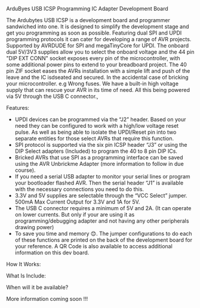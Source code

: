 ArduByes USB ICSP Programming IC Adapter Development Board

The Ardubytes USB ICSP is a development board and programmer sandwiched into one. It is designed to simplify the development stage and get you programming as soon as possible. Featuring dual SPI and UPDI programming protocols it can cater for developing a range of AVR projects. Supported by AVRDUDE for SPI and megaTinyCore for UPDI. The onboard dual 5V/3V3 supplies allow you to select the onboard voltage and the 44 pin "DIP EXT CONN" socket exposes every pin of the microcontroller, with some additional power pins to extend to your breadboard project. The 40 pin ZIF socket eases the AVRs installation with a simple lift and push of the leave and the IC isdseated and secured. In the accidental case of bricking your microcontroller. e.g Wrong fuses. We have a built-in high voltage supply that can rescue your AVR in its time of need. All this being powered via 5V through the USB C connector.,


Features:
-	UPDI devices can be programmed via the “J2” header. Based on your need they can be configured to work with a high/low voltage reset pulse. As well as being able to isolate the UPDI/Reset pin into two separate entities for those select AVRs that require this function.
-	SPI protocol is supported via the six pin ICSP header “J3” or using the DIP Select adapters (Included) to program the 40 to 8 pin DIP ICs. 
- Bricked AVRs that use SPI as a programming interface can be saved using the AVR Unbrickme Adapter (more information to follow in due course).
-	If you need a serial USB adapter to monitor your serial lines or program your bootloader flashed AVR. Then the serial header “J1” is available with the necessary connections you need to do this.
-	3.3V and 5V supplies are selectable through the “VCC Select” jumper. 500mA Max Current Output for 3.3V and 1A for 5V.
- The USB C connector requires a minimum of 5V and 2A. (It can operate on lower currents. But only if your are using it as programming/debugging adapter and not having any other peripherals drawing power)
-	To save you time and memory 😊. The jumper configurations to do each of these functions are printed on the back of the development board for your reference. A QR Code is also available to access additional information on this dev board.

How It Works:

What Is Include:

When will it be available?

More information coming soon !!! 
